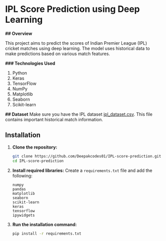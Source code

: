 # IPL Score Prediction using Deep Learning


**## Overview**

This project aims to predict the scores of Indian Premier League (IPL) cricket matches using deep learning. The model uses historical data to make predictions based on various match features.



**###  Technologies Used**
1.  Python
2. Keras
3. TensorFlow
4. NumPy
5. Matplotlib
6. Seaborn
7. Scikit-learn

**## Dataset**
Make sure you have the IPL dataset [ipl_dataset.csv](https://github.com/user-attachments/files/17245655/ipl_data.csv). This file contains important historical match information.

## Installation

1. **Clone the repository:**

    ```bash
    git clone https://github.com/Deepakcodes01/IPL-score-prediction.git
    cd IPL-score-prediction
    ```

2. **Install required libraries:** Create a `requirements.txt` file and add the following:

    ```
    numpy
    pandas
    matplotlib
    seaborn
    scikit-learn
    keras
    tensorflow
    ipywidgets
    ```

3. **Run the installation command:**

    ```bash
    pip install -r requirements.txt
    ```
